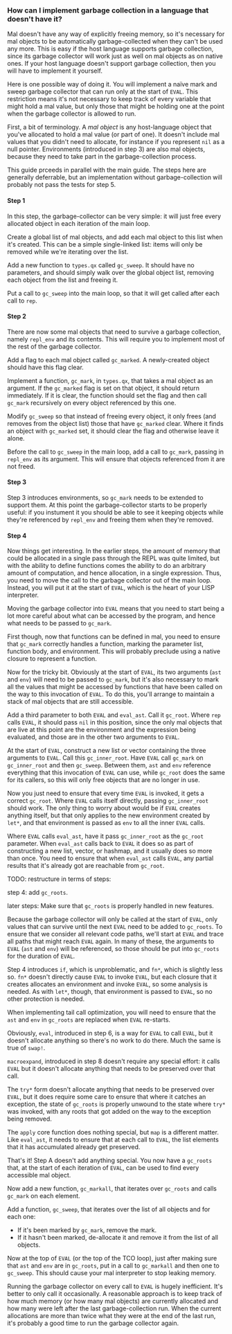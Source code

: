 ### How can I implement garbage collection in a language that doesn't have it?

Mal doesn't have any way of explicitly freeing memory, so it's
necessary for mal objects to be automatically garbage-collected when
they can't be used any more.  This is easy if the host language
supports garbage collection, since its garbage collector will work
just as well on mal objects as on native ones.  If your host language
doesn't support garbage collection, then you will have to implement it
yourself.

Here is one possible way of doing it.  You will implement a naïve mark
and sweep garbage collector that can run only at the start of `EVAL`.
This restriction means it's not necessary to keep track of every
variable that might hold a mal value, but only those that might be
holding one at the point when the garbage collector is allowed to run.

First, a bit of terminology.  A _mal object_ is any host-language
object that you've allocated to hold a mal value (or part of one).  It
doesn't include mal values that you didn't need to allocate, for
instance if you represent `nil` as a null pointer.  Environments
(introduced in step 3) are
also mal objects, because they need to take part in the
garbage-collection process.

This guide prceeds in parallel with the main guide.  The steps here
are generally deferrable, but an implementation without
garbage-collection will probably not pass the tests for step 5.

#### Step 1

In this step, the garbage-collector can be very simple: it will just
free every allocated object in each iteration of the main loop.

Create a global list of mal objects, and add each mal object
to this list when it's created.  This can be a simple single-linked
list: items will only be removed while we're iterating over the list.

Add a new function to `types.qx` called `gc_sweep`.  It should have no
parameters, and should simply walk over the global object list,
removing each object from the list and freeing it.

Put a call to `gc_sweep` into the main loop, so that it will get
called after each call to `rep`.

#### Step 2

There are now some mal objects that need to survive a garbage
collection, namely `repl_env` and its contents.  This will require you
to implement most of the rest of the garbage collector.

Add a flag to each mal object called `gc_marked`.  A newly-created
object should have this flag clear.

Implement a function, `gc_mark`, in `types.qx`, that takes a mal object
as an argument.  If the `gc_marked` flag is set on that
object, it should return immediately.  If it is clear,
the function should set the flag and then call `gc_mark` recursively
on every object referenced by this one.

Modify `gc_sweep` so that instead of freeing every object, it only
frees (and removes from the object list) those that have `gc_marked`
clear.  Where it finds an object with `gc_marked` set, it should clear
the flag and otherwise leave it alone.

Before the call to `gc_sweep` in the main loop, add a call to
`gc_mark`, passing in `repl_env` as its argument.  This will ensure
that objects referenced from it are not freed.

#### Step 3

Step 3 introduces environments, so `gc_mark` needs to be extended to
support them.  At this point the garbage-collector starts to be
properly useful: if you instument it you should be able to see it
keeping objects while they're referenced by `repl_env` and freeing
them when they're removed.

#### Step 4

Now things get interesting.  In the earlier steps, the amount of
memory that could be allocated in a single pass through the REPL was
quite limited, but with the ability to define functions comes the
ability to do an arbitrary amount of computation, and hence
allocation, in a single expression.  Thus, you need to move the call to
the garbage collector out of the main loop.  Instead, you will put it
at the start of `EVAL`, which is the heart of your LISP interpreter.

Moving the garbage collector into `EVAL` means that you need to start
being a lot more careful about what can be accessed by the program,
and hence what needs to be passed to `gc_mark`.

First though, now that functions can be defined in mal, you need to
ensure that `gc_mark` correctly handles a function, marking the
parameter list, function body, and environment.  This will probably
preclude using a native closure to represent a function.

Now for the tricky bit.  Obviously at the start of `EVAL`, its two
arguments (`ast` and `env`) will need to be passed to `gc_mark`, but
it's also necessary to mark all the values that might be accessed by
functions that have been called on the way to this invocation of
`EVAL`.  To do this, you'll arrange to maintain a stack of mal objects
that are still accessible.

Add a third parameter to both `EVAL` and `eval_ast`.  Call it
`gc_root`.  Where `rep` calls `EVAL`, it should pass `nil` in this
position, since the only mal objects that are live at this point are
the environment and the expression being evaluated, and those are in
the other two arguments to `EVAL`.

At the start of `EVAL`, construct a new list or vector containing the
three arguments to `EVAL`.  Call this `gc_inner_root`.  Have `EVAL`
call `gc_mark` on `gc_inner_root` and then `gc_sweep`.  Between them,
`ast` and `env` reference everything that this invocation of `EVAL`
can use, while `gc_root` does the same for its callers, so this will
only free objects that are no longer in use.

Now you just need to ensure that every time `EVAL` is invoked, it
gets a correct `gc_root`.  Where `EVAL` calls itself directly, passing
`gc_inner_root` should work.  The only thing to worry about would be
if `EVAL` creates anything itself, but that only applies to the new
environment created by `let*`, and that environment is passed as
`env` to all the inner `EVAL` calls.

Where `EVAL` calls `eval_ast`, have it pass `gc_inner_root` as the
`gc_root` parameter.  When `eval_ast` calls back to `EVAL` it does so
as part of constructing a new list, vector, or hashmap, and it usually
does so more than once.  You need to ensure that when `eval_ast` calls
`EVAL`, any partial results that it's already got are reachable from
`gc_root`.

TODO: restructure in terms of steps:

step 4: add `gc_roots`.

later steps: Make sure that `gc_roots` is properly handled in new
features.

Because the garbage collector will only be called at the start of
`EVAL`, only values that can survive until the next `EVAL` need to be
added to `gc_roots`.
To ensure that we consider all relevant code paths, we'll start at
`EVAL` and trace all paths that might reach `EVAL` again.  In many of
these, the arguments to `EVAL` (`ast` and `env`) will be referenced,
so those should be put into `gc_roots` for the duration of `EVAL`.

Step 4 introduces `if`, which is unproblematic, and `fn*`, which is
slightly less so.  `fn*` doesn't directly cause `EVAL` to invoke
`EVAL`, but each closure that it creates allocates an environment and
invoke `EVAL`, so some analysis is needed.  As with `let*`, though,
that environment is passed to `EVAL`, so no other protection is
needed.

When implementing tail call optimization, you will need to ensure that
the `ast` and `env` in `gc_roots` are replaced when `EVAL` re-starts.

Obviously, `eval`, introduced in step 6, is a way for `EVAL` to call
`EVAL`, but it doesn't allocate anything so there's no work to do
there.  Much the same is true of `swap!`.

`macroexpand`, introduced in step 8 doesn't require any special
effort: it calls `EVAL` but it doesn't allocate anything that needs to
be preserved over that call.

The `try*` form doesn't allocate anything that needs to be preserved
over `EVAL`, but it does require some care to ensure that where it
catches an exception, the state of `gc_roots` is properly unwound to
the state where `try*` was invoked, with any roots that got added on
the way to the exception being removed.

The `apply` core function does nothing special, but `map` is a
different matter.  Like `eval_ast`, it needs to ensure that at each
call to `EVAL`, the list elements that it has accumulated already get
preserved.

That's it!  Step A doesn't add anything special.  You now have a
`gc_roots` that, at the start of each iteration of `EVAL`, can be used
to find every accessible mal object.

Now add a new function, `gc_markall`, that iterates over `gc_roots`
and calls `gc_mark` on each element.

Add a function, `gc_sweep`, that iterates over the list of all objects
and for each one:

* If it's been marked by `gc_mark`, remove the mark.
* If it hasn't been marked, de-allocate it and remove it from the list
  of all objects.

Now at the top of `EVAL` (or the top of the TCO loop), just after
making sure that `ast` and `env` are in `gc_roots`, put in a call to
`gc_markall` and then one to `gc_sweep`.  This should cause your mal
interpreter to stop leaking memory.

Running the garbage collector on every call to `EVAL` is hugely
inefficient.  It's better to only call it occasionally.  A reasonable
approach is to keep track of how much memory (or how many mal objects) are
currently allocated and how many were left after the last
garbage-collection run.  When the current allocations are more than
twice what they were at the end of the last run, it's probably a good
time to run the garbage collector again.

